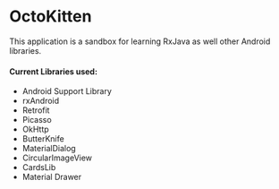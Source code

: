# OctoKitten

This application is a sandbox for learning RxJava as well other Android libraries.

#### Current Libraries used:

* Android Support Library
* rxAndroid
* Retrofit
* Picasso
* OkHttp
* ButterKnife
* MaterialDialog
* CircularImageView
* CardsLib
* Material Drawer
